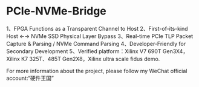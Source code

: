 # PCIe-NVMe-Bridge
1、FPGA Functions as a Transparent Channel to Host
2、First-of-its-kind Host ←→ NVMe SSD Physical Layer Bypass
3、Real-time PCIe TLP Packet Capture & Parsing / NVMe Command Parsing
4、Developer-Friendly for Secondary Development
5、Verified platform：Xilinx V7 690T Gen3X4，Xilinx K7 325T、485T Gen2X8，Xilinx ultra scale fidus demo.

For more information about the project, please follow my WeChat official account:“硬件王国”
